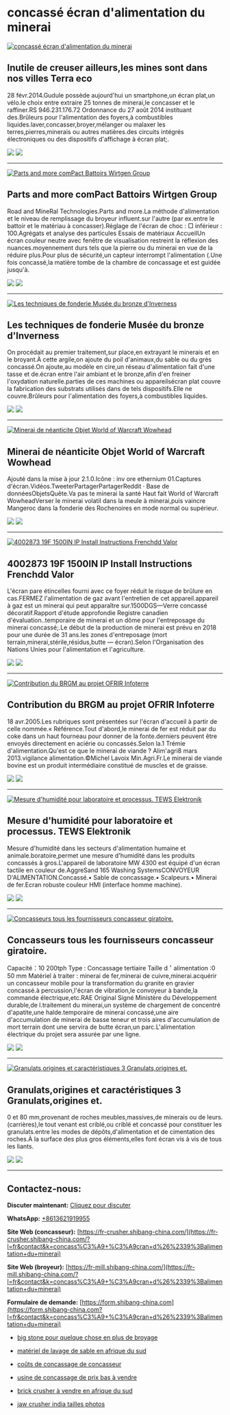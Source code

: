 # concassé écran d&#39;alimentation du minerai

<a href="https://swt.shibang-china.com/?l=fr&img&k=concass%C3%A9+%C3%A9cran+d%26%2339%3Balimentation+du+minerai" target="_blank">![concassé écran d&#39;alimentation du minerai](http://static.shibang-china.com/all-800x300/755.jpg)</a>

## Inutile de creuser ailleurs,les mines sont dans nos villes Terra eco
28 févr.2014.Gudule possède aujourd&#39;hui un smartphone,un écran plat,un vélo.le choix entre extraire 25 tonnes de minerai,le concasser et le raffiner.RS 946.231.176.72 Ordonnance du 27 août 2014 instituant des.Brûleurs pour l&#39;alimentation des foyers,à combustibles liquides.laver,concasser,broyer,mélanger ou malaxer les terres,pierres,minerais ou autres matières.des circuits intégrés électroniques ou des dispositifs d&#39;affichage à écran plat;.


<a href="https://whatsapp.shibangsoft.com/WhatsApp.php" target="_blank" title="WhatsApp">![](http://static.shibang-china.com/icon/whatsapp.png)</a> <a href="https://swt.shibang-china.com/?l=fr&icon&k=concass%C3%A9+%C3%A9cran+d%26%2339%3Balimentation+du+minerai" target="_blank">![](http://static.shibang-china.com/icon/chat-fr.png)</a>

---

<a href="https://swt.shibang-china.com/?l=fr&img&k=concass%C3%A9+%C3%A9cran+d%26%2339%3Balimentation+du+minerai" target="_blank">![Parts and more comPact Battoirs Wirtgen Group](http://static.shibang-china.com/all-800x300/235.jpg)</a>

## Parts and more comPact Battoirs Wirtgen Group
Road and MineRal Technologies.Parts and more.La méthode d&#39;alimentation et le niveau de remplissage du broyeur influent.sur l&#39;autre (par ex.entre le battoir et le matériau à concasser).Réglage de l&#39;écran de choc : □ inférieur : 100.Agrégats et analyse des particules Essais de matériaux AccueilUn écran couleur neutre avec fenêtre de visualisation restreint la réflexion des nuances.moyennement durs tels que la pierre ou du minerai en vue de la réduire plus.Pour plus de sécurité,un capteur interrompt l&#39;alimentation (.Une fois concassé,la matière tombe de la chambre de concassage et est guidée jusqu&#39;à.


<a href="https://whatsapp.shibangsoft.com/WhatsApp.php" target="_blank" title="WhatsApp">![](http://static.shibang-china.com/icon/whatsapp.png)</a> <a href="https://swt.shibang-china.com/?l=fr&icon&k=concass%C3%A9+%C3%A9cran+d%26%2339%3Balimentation+du+minerai" target="_blank">![](http://static.shibang-china.com/icon/chat-fr.png)</a>

---

<a href="https://swt.shibang-china.com/?l=fr&img&k=concass%C3%A9+%C3%A9cran+d%26%2339%3Balimentation+du+minerai" target="_blank">![Les techniques de fonderie Musée du bronze d&#39;Inverness](http://static.shibang-china.com/all-800x300/1179.jpg)</a>

## Les techniques de fonderie Musée du bronze d&#39;Inverness
On procédait au premier traitement,sur place,en extrayant le minerais et en le broyant.À cette argile,on ajoute du poil d&#39;animaux,du sable ou du grès concassé.On ajoute,au modèle en cire,un réseau d&#39;alimentation fait d&#39;une tasse et de.écran entre l&#39;air ambiant et le bronze,afin d&#39;en freiner l&#39;oxydation naturelle.parties de ces machines ou appareilsécran plat couvre la fabrication des substrats utilisés dans de tels dispositifs.Elle ne couvre.Brûleurs pour l&#39;alimentation des foyers,à combustibles liquides.


<a href="https://whatsapp.shibangsoft.com/WhatsApp.php" target="_blank" title="WhatsApp">![](http://static.shibang-china.com/icon/whatsapp.png)</a> <a href="https://swt.shibang-china.com/?l=fr&icon&k=concass%C3%A9+%C3%A9cran+d%26%2339%3Balimentation+du+minerai" target="_blank">![](http://static.shibang-china.com/icon/chat-fr.png)</a>

---

<a href="https://swt.shibang-china.com/?l=fr&img&k=concass%C3%A9+%C3%A9cran+d%26%2339%3Balimentation+du+minerai" target="_blank">![Minerai de néanticite Objet World of Warcraft Wowhead](http://static.shibang-china.com/all-800x300/259.jpg)</a>

## Minerai de néanticite Objet World of Warcraft Wowhead
Ajouté dans la mise à jour 2.1.0.Icône : inv ore ethernium 01.Captures d&#39;écran.Vidéos.TweeterPartagerPartagerReddit &middot; Base de donnéesObjetsQuête.Va pas te minerai la santé Haut fait World of Warcraft WowheadVerser le minerai volatil dans la meule à minerai,puis vaincre Mangeroc dans la fonderie des Rochenoires en mode normal ou supérieur.


<a href="https://whatsapp.shibangsoft.com/WhatsApp.php" target="_blank" title="WhatsApp">![](http://static.shibang-china.com/icon/whatsapp.png)</a> <a href="https://swt.shibang-china.com/?l=fr&icon&k=concass%C3%A9+%C3%A9cran+d%26%2339%3Balimentation+du+minerai" target="_blank">![](http://static.shibang-china.com/icon/chat-fr.png)</a>

---

<a href="https://swt.shibang-china.com/?l=fr&img&k=concass%C3%A9+%C3%A9cran+d%26%2339%3Balimentation+du+minerai" target="_blank">![4002873 19F 1500IN IP Install Instructions Frenchdd Valor](http://static.shibang-china.com/all-800x300/294.jpg)</a>

## 4002873 19F 1500IN IP Install Instructions Frenchdd Valor
L&#39;écran pare étincelles fourni avec ce foyer réduit le risque de brûlure en cas.FERMEZ l&#39;alimentation de gaz avant l&#39;entretien de cet appareil.appareil à gaz est un minerai qui peut apparaître sur.1500DGS—Verre concassé décoratif.Rapport d&#39;étude approfondie Registre canadien d&#39;évaluation..temporaire de minerai et un dôme pour l&#39;entreposage du minerai concassé;.Le début de la production de minerai est prévu en 2018 pour une durée de 31 ans.les zones d&#39;entreposage (mort terrain,minerai,stérile,résidus,butte — écran).Selon l&#39;Organisation des Nations Unies pour l&#39;alimentation et l&#39;agriculture.


<a href="https://whatsapp.shibangsoft.com/WhatsApp.php" target="_blank" title="WhatsApp">![](http://static.shibang-china.com/icon/whatsapp.png)</a> <a href="https://swt.shibang-china.com/?l=fr&icon&k=concass%C3%A9+%C3%A9cran+d%26%2339%3Balimentation+du+minerai" target="_blank">![](http://static.shibang-china.com/icon/chat-fr.png)</a>

---

<a href="https://swt.shibang-china.com/?l=fr&img&k=concass%C3%A9+%C3%A9cran+d%26%2339%3Balimentation+du+minerai" target="_blank">![Contribution du BRGM au projet OFRIR Infoterre](http://static.shibang-china.com/all-800x300/1288.jpg)</a>

## Contribution du BRGM au projet OFRIR Infoterre
18 avr.2005.Les rubriques sont présentées sur l&#39;écran d&#39;accueil à partir de celle nommée.« Référence.Tout d&#39;abord,le minerai de fer est réduit par du coke dans un haut fourneau pour donner de la fonte.derniers peuvent être envoyés directement en aciérie ou concassés.Selon la.1 Trémie d&#39;alimentation.Qu&#39;est ce que le minerai de viande ? Alim&#39;agri8 mars 2013.vigilance alimentation.©Michel Lavoix Min.Agri.Fr.Le minerai de viande bovine est un produit intermédiaire constitué de muscles et de graisse.


<a href="https://whatsapp.shibangsoft.com/WhatsApp.php" target="_blank" title="WhatsApp">![](http://static.shibang-china.com/icon/whatsapp.png)</a> <a href="https://swt.shibang-china.com/?l=fr&icon&k=concass%C3%A9+%C3%A9cran+d%26%2339%3Balimentation+du+minerai" target="_blank">![](http://static.shibang-china.com/icon/chat-fr.png)</a>

---

<a href="https://swt.shibang-china.com/?l=fr&img&k=concass%C3%A9+%C3%A9cran+d%26%2339%3Balimentation+du+minerai" target="_blank">![Mesure d&#39;humidité pour laboratoire et processus. TEWS Elektronik](http://static.shibang-china.com/all-800x300/32.jpg)</a>

## Mesure d&#39;humidité pour laboratoire et processus. TEWS Elektronik
Mesure d&#39;humidité dans les secteurs d&#39;alimentation humaine et animale.boratoire,permet une mesure d&#39;humidité dans les produits concassés à gros.L&#39;appareil de laboratoire MW 4300 est équipé d&#39;un écran tactile en couleur de.AggreSand 165 Washing SystemsCONVOYEUR D&#39;ALIMENTATION.Concassé.• Sable de concassage.• Scalpeurs.• Minerai de fer.Ecran robuste couleur HMI (interface homme machine).


<a href="https://whatsapp.shibangsoft.com/WhatsApp.php" target="_blank" title="WhatsApp">![](http://static.shibang-china.com/icon/whatsapp.png)</a> <a href="https://swt.shibang-china.com/?l=fr&icon&k=concass%C3%A9+%C3%A9cran+d%26%2339%3Balimentation+du+minerai" target="_blank">![](http://static.shibang-china.com/icon/chat-fr.png)</a>

---

<a href="https://swt.shibang-china.com/?l=fr&img&k=concass%C3%A9+%C3%A9cran+d%26%2339%3Balimentation+du+minerai" target="_blank">![Concasseurs tous les fournisseurs concasseur giratoire.](http://static.shibang-china.com/all-800x300/101.jpg)</a>

## Concasseurs tous les fournisseurs concasseur giratoire.
Capacité：10 200tph Type : Concassage tertiaire Taille d＇alimentation :0 50 mm Matériel à traiter : minerai de fer,minerai de cuivre,minerai.acquérir un concasseur mobile pour la transformation du granite en gravier concassé.à percussion,l&#39;écran de vibration,le convoyeur à bande,la commande électrique,etc.RAE Original Signé Ministère du Développement durable,de l.traitement du minerai,un système de chargement de concentré d&#39;apatite,une halde.temporaire de minerai concassé,une aire d&#39;accumulation de minerai de basse teneur et trois aires d&#39;accumulation de mort terrain dont une servira de butte écran,un parc.L&#39;alimentation électrique du projet sera assurée par une ligne.


<a href="https://whatsapp.shibangsoft.com/WhatsApp.php" target="_blank" title="WhatsApp">![](http://static.shibang-china.com/icon/whatsapp.png)</a> <a href="https://swt.shibang-china.com/?l=fr&icon&k=concass%C3%A9+%C3%A9cran+d%26%2339%3Balimentation+du+minerai" target="_blank">![](http://static.shibang-china.com/icon/chat-fr.png)</a>

---

<a href="https://swt.shibang-china.com/?l=fr&img&k=concass%C3%A9+%C3%A9cran+d%26%2339%3Balimentation+du+minerai" target="_blank">![Granulats,origines et caractéristiques 3 Granulats,origines et.](http://static.shibang-china.com/all-800x300/647.jpg)</a>

## Granulats,origines et caractéristiques 3 Granulats,origines et.
0 et 80 mm,provenant de roches meubles,massives,de minerais ou de leurs.(carrières),le tout venant est criblé,ou criblé et concassé pour constituer les granulats.entre les modes de dépôts,d&#39;alimentation et de cimentation des roches.À la surface des plus gros éléments,elles font écran vis à vis de tous les liants.

<a href="https://whatsapp.shibangsoft.com/WhatsApp.php" target="_blank" title="WhatsApp">![](http://static.shibang-china.com/icon/whatsapp.png)</a> <a href="https://swt.shibang-china.com/?l=fr&icon&k=concass%C3%A9+%C3%A9cran+d%26%2339%3Balimentation+du+minerai" target="_blank">![](http://static.shibang-china.com/icon/chat-fr.png)</a>

---
## Contactez-nous:

**Discuter maintenant:** [Cliquez pour discuter](https://swt.shibang-china.com?l=fr&contact&k=concass%C3%A9+%C3%A9cran+d%26%2339%3Balimentation+du+minerai)

**WhatsApp:**  [+8613621919955](https://whatsapp.shibangsoft.com/WhatsApp.php)

**Site Web (concasseur):** [https://fr-crusher.shibang-china.com/](https://fr-crusher.shibang-china.com/?l=fr&contact&k=concass%C3%A9+%C3%A9cran+d%26%2339%3Balimentation+du+minerai)

**Site Web (broyeur):** [https://fr-mill.shibang-china.com/](https://fr-mill.shibang-china.com/?l=fr&contact&k=concass%C3%A9+%C3%A9cran+d%26%2339%3Balimentation+du+minerai)

**Formulaire de demande:** [https://form.shibang-china.com](https://form.shibang-china.com?l=fr&contact&k=concass%C3%A9+%C3%A9cran+d%26%2339%3Balimentation+du+minerai)

* [big stone pour quelque chose en plus de broyage](../48/big%20stone%20pour%20quelque%20chose%20en%20plus%20de%20broyage.md)

* [matériel de lavage de sable en afrique du sud](../55/mat%C3%A9riel%20de%20lavage%20de%20sable%20en%20afrique%20du%20sud.md)

* [coûts de concassage de concasseur](../43/co%C3%BBts%20de%20concassage%20de%20concasseur.md)

* [usine de concassage de prix bas à vendre](../47/usine%20de%20concassage%20de%20prix%20bas%20%C3%A0%20vendre.md)

* [brick crusher à vendre en afrique du sud](../49/brick%20crusher%20%C3%A0%20vendre%20en%20afrique%20du%20sud.md)

* [jaw crusher india tailles photos](../47/jaw%20crusher%20india%20tailles%20photos.md)